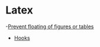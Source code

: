 Latex
=====

-[Prevent floating of figures or tables](http://texblog.net/latex-archive/uncategorized/prevent-floating-image-figure-table/)

- [Hooks](http://yihui.name/knitr/hooks)

